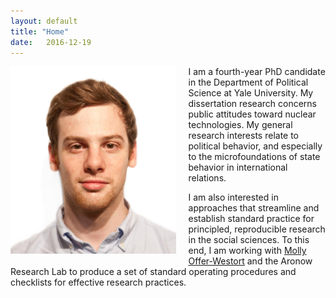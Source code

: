 ```yaml
---
layout: default
title: "Home"
date:   2016-12-19
---
```


<img style="float: left; height: 300px; margin: 0 20px 10px 0" src="/assets/baron_photo.jpg" alt="pic" />

I am a fourth-year PhD candidate in the Department of Political Science at Yale University. My dissertation research concerns public attitudes toward nuclear technologies. My general research interests relate to political behavior, and especially to the microfoundations of state behavior in international relations.

I am also interested in approaches that streamline and establish standard practice for principled, reproducible research in the social sciences. To this end, I am working with [Molly Offer-Westort](https://mollyow.github.io) and the Aronow Research Lab to produce a set of standard operating procedures and checklists for effective research practices.
